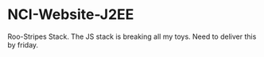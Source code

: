 NCI-Website-J2EE
================

Roo-Stripes Stack. The JS stack is breaking all my toys. Need to deliver this by friday.